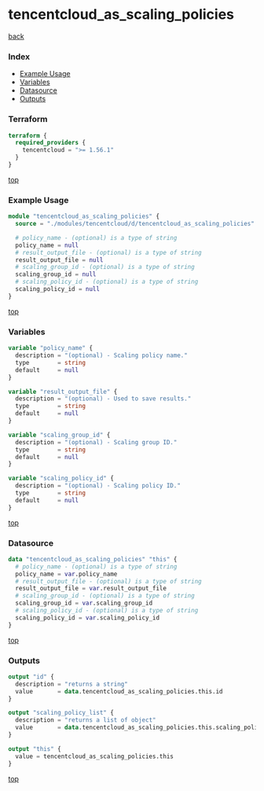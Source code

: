 # tencentcloud_as_scaling_policies

[back](../tencentcloud.md)

### Index

- [Example Usage](#example-usage)
- [Variables](#variables)
- [Datasource](#datasource)
- [Outputs](#outputs)

### Terraform

```terraform
terraform {
  required_providers {
    tencentcloud = ">= 1.56.1"
  }
}
```

[top](#index)

### Example Usage

```terraform
module "tencentcloud_as_scaling_policies" {
  source = "./modules/tencentcloud/d/tencentcloud_as_scaling_policies"

  # policy_name - (optional) is a type of string
  policy_name = null
  # result_output_file - (optional) is a type of string
  result_output_file = null
  # scaling_group_id - (optional) is a type of string
  scaling_group_id = null
  # scaling_policy_id - (optional) is a type of string
  scaling_policy_id = null
}
```

[top](#index)

### Variables

```terraform
variable "policy_name" {
  description = "(optional) - Scaling policy name."
  type        = string
  default     = null
}

variable "result_output_file" {
  description = "(optional) - Used to save results."
  type        = string
  default     = null
}

variable "scaling_group_id" {
  description = "(optional) - Scaling group ID."
  type        = string
  default     = null
}

variable "scaling_policy_id" {
  description = "(optional) - Scaling policy ID."
  type        = string
  default     = null
}
```

[top](#index)

### Datasource

```terraform
data "tencentcloud_as_scaling_policies" "this" {
  # policy_name - (optional) is a type of string
  policy_name = var.policy_name
  # result_output_file - (optional) is a type of string
  result_output_file = var.result_output_file
  # scaling_group_id - (optional) is a type of string
  scaling_group_id = var.scaling_group_id
  # scaling_policy_id - (optional) is a type of string
  scaling_policy_id = var.scaling_policy_id
}
```

[top](#index)

### Outputs

```terraform
output "id" {
  description = "returns a string"
  value       = data.tencentcloud_as_scaling_policies.this.id
}

output "scaling_policy_list" {
  description = "returns a list of object"
  value       = data.tencentcloud_as_scaling_policies.this.scaling_policy_list
}

output "this" {
  value = tencentcloud_as_scaling_policies.this
}
```

[top](#index)